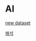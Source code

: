 # AI

[new dataset](https://www.research.ed.ac.uk/en/datasets/data-supporting-hagenaars-hill-et-al-genetic-prediction-of-male-p)

[해석](https://scienceon.kisti.re.kr/srch/selectPORSrchTrend.do?cn=GTB2017001440)
